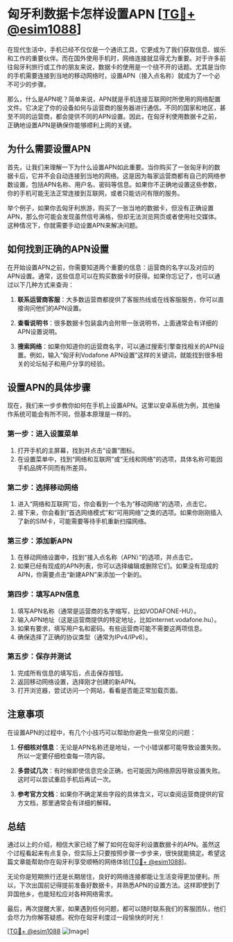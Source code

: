 # 匈牙利数据卡怎样设置APN [[TG💪+ @esim1088](https://t.me/s/esim1088)]

在现代生活中，手机已经不仅仅是一个通讯工具，它更成为了我们获取信息、娱乐和工作的重要伙伴。而在国外使用手机时，网络连接就显得尤为重要。对于许多前往匈牙利旅行或工作的朋友来说，数据卡的使用是一个绕不开的话题。尤其是当你的手机需要连接到当地的移动网络时，设置APN（接入点名称）就成为了一个必不可少的步骤。

那么，什么是APN呢？简单来说，APN就是手机连接互联网时所使用的网络配置文件。它决定了你的设备如何与运营商的服务器进行通信。不同的国家和地区，甚至不同的运营商，都会提供不同的APN设置。因此，在匈牙利使用数据卡之前，正确地设置APN是确保你能够顺利上网的关键。

## 为什么需要设置APN

首先，让我们来理解一下为什么设置APN如此重要。当你购买了一张匈牙利的数据卡后，它并不会自动连接到当地的网络。这是因为每家运营商都有自己的网络参数设置，包括APN名称、用户名、密码等信息。如果你不正确地设置这些参数，你的手机可能无法正常连接到互联网，或者只能访问有限的服务。

举个例子，如果你去匈牙利旅游，购买了一张当地的数据卡，但没有正确设置APN，那么你可能会发现虽然信号满格，但却无法浏览网页或者使用社交媒体。这种情况下，你就需要手动设置APN来解决问题。

## 如何找到正确的APN设置

在开始设置APN之前，你需要知道两个重要的信息：运营商的名字以及对应的APN设置。通常，这些信息可以在购买数据卡时获得。如果你忘记了，也可以通过以下几种方式来查询：

1. **联系运营商客服**：大多数运营商都提供了客服热线或在线客服服务，你可以直接询问他们的APN设置。
   
2. **查看说明书**：很多数据卡包装盒内会附带一张说明书，上面通常会有详细的APN设置说明。

3. **搜索网络**：如果你知道你的运营商名字，可以通过搜索引擎查找相关的APN设置。例如，输入“匈牙利Vodafone APN设置”这样的关键词，就能找到很多相关的论坛帖子和用户分享的经验。

## 设置APN的具体步骤

现在，我们来一步步教你如何在手机上设置APN。这里以安卓系统为例，其他操作系统可能会有所不同，但基本原理是一样的。

### 第一步：进入设置菜单

1. 打开手机的主屏幕，找到并点击“设置”图标。
2. 在设置菜单中，找到“网络和互联网”或“无线和网络”的选项，具体名称可能因手机品牌不同而有所差异。

### 第二步：选择移动网络

1. 进入“网络和互联网”后，你会看到一个名为“移动网络”的选项，点击它。
2. 接下来，你会看到“首选网络模式”和“可用网络”之类的选项。如果你刚刚插入了新的SIM卡，可能需要等待手机重新扫描网络。

### 第三步：添加新APN

1. 在移动网络设置中，找到“接入点名称（APN）”的选项，并点击它。
2. 如果已经有现成的APN列表，你可以选择编辑或删除它们。如果没有现成的APN，你需要点击“新建APN”来添加一个新的。

### 第四步：填写APN信息

1. 填写APN名称（通常是运营商的名字缩写，比如VODAFONE-HU）。
2. 输入APN地址（这是运营商提供的特定地址，比如internet.vodafone.hu）。
3. 如果有要求，填写用户名和密码。有些运营商可能不需要这两项信息。
4. 确保选择了正确的协议类型（通常为IPv4/IPv6）。

### 第五步：保存并测试

1. 完成所有信息的填写后，点击保存按钮。
2. 返回移动网络设置，选择刚才创建的新APN。
3. 打开浏览器，尝试访问一个网站，看看是否能正常加载页面。

## 注意事项

在设置APN的过程中，有几个小技巧可以帮助你避免一些常见的问题：

1. **仔细核对信息**：无论是APN名称还是地址，一个小错误都可能导致设置失败。所以一定要仔细检查每一项内容。
   
2. **多尝试几次**：有时候即使信息完全正确，也可能因为网络原因导致设置失败。这时可以尝试重启手机后再试一次。

3. **参考官方文档**：如果你不确定某些字段的具体含义，可以查阅运营商提供的官方文档，那里通常会有详细的解释。

## 总结

通过以上的介绍，相信大家已经了解了如何在匈牙利设置数据卡的APN。虽然这个过程看起来有点复杂，但实际上只要按照步骤一步步来，很快就能搞定。希望这篇文章能帮助你在匈牙利享受顺畅的网络体验[[TG💪+ @esim1088](https://t.me/s/esim1088)]。

无论你是短期旅行还是长期居住，良好的网络连接都能让生活变得更加便利。所以，下次出国前记得提前准备好数据卡，并熟悉APN的设置方法。这样即使到了异国他乡，也能轻松应对各种网络需求。

最后，再次提醒大家，如果遇到任何问题，都可以随时联系我们的客服团队，他们会尽力为你解答疑惑。祝你在匈牙利度过一段愉快的时光！

[[TG💪+ @esim1088](https://t.me/s/esim1088) ![Image](https://i.postimg.cc/4NQfJmqS/Snipaste-2025-05-13-00-14-12.png)]